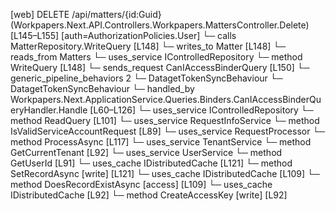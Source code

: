 [web] DELETE /api/matters/{id:Guid}  (Workpapers.Next.API.Controllers.Workpapers.MattersController.Delete)  [L145–L155] [auth=AuthorizationPolicies.User]
  └─ calls MatterRepository.WriteQuery [L148]
  └─ writes_to Matter [L148]
    └─ reads_from Matters
  └─ uses_service IControlledRepository<Matter>
    └─ method WriteQuery [L148]
  └─ sends_request CanIAccessBinderQuery [L150]
    └─ generic_pipeline_behaviors 2
      └─ DatagetTokenSyncBehaviour
      └─ DatagetTokenSyncBehaviour
    └─ handled_by Workpapers.Next.ApplicationService.Queries.Binders.CanIAccessBinderQueryHandler.Handle [L60–L126]
      └─ uses_service IControlledRepository<Binder>
        └─ method ReadQuery [L101]
      └─ uses_service RequestInfoService
        └─ method IsValidServiceAccountRequest [L89]
      └─ uses_service RequestProcessor
        └─ method ProcessAsync [L117]
      └─ uses_service TenantService
        └─ method GetCurrentTenant [L92]
      └─ uses_service UserService
        └─ method GetUserId [L91]
      └─ uses_cache IDistributedCache [L121]
        └─ method SetRecordAsync [write] [L121]
      └─ uses_cache IDistributedCache [L109]
        └─ method DoesRecordExistAsync [access] [L109]
      └─ uses_cache IDistributedCache [L92]
        └─ method CreateAccessKey [write] [L92]

